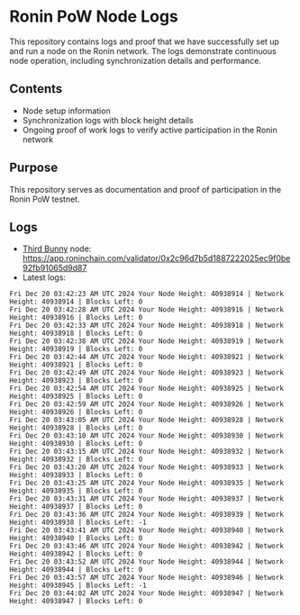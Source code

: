 # Ronin PoW Node Logs

This repository contains logs and proof that we have successfully set up and run a node on the Ronin network. The logs demonstrate continuous node operation, including synchronization details and performance.

## Contents

- Node setup information
- Synchronization logs with block height details
- Ongoing proof of work logs to verify active participation in the Ronin network

## Purpose

This repository serves as documentation and proof of participation in the Ronin PoW testnet.

## Logs

- [Third Bunny](https://thirdbunny.xyz/) node: https://app.roninchain.com/validator/0x2c96d7b5d1887222025ec9f0be92fb91065d9d87
- Latest logs:
```
Fri Dec 20 03:42:23 AM UTC 2024 Your Node Height: 40938914 | Network Height: 40938914 | Blocks Left: 0
Fri Dec 20 03:42:28 AM UTC 2024 Your Node Height: 40938916 | Network Height: 40938916 | Blocks Left: 0
Fri Dec 20 03:42:33 AM UTC 2024 Your Node Height: 40938918 | Network Height: 40938918 | Blocks Left: 0
Fri Dec 20 03:42:38 AM UTC 2024 Your Node Height: 40938919 | Network Height: 40938919 | Blocks Left: 0
Fri Dec 20 03:42:44 AM UTC 2024 Your Node Height: 40938921 | Network Height: 40938921 | Blocks Left: 0
Fri Dec 20 03:42:49 AM UTC 2024 Your Node Height: 40938923 | Network Height: 40938923 | Blocks Left: 0
Fri Dec 20 03:42:54 AM UTC 2024 Your Node Height: 40938925 | Network Height: 40938925 | Blocks Left: 0
Fri Dec 20 03:42:59 AM UTC 2024 Your Node Height: 40938926 | Network Height: 40938926 | Blocks Left: 0
Fri Dec 20 03:43:05 AM UTC 2024 Your Node Height: 40938928 | Network Height: 40938928 | Blocks Left: 0
Fri Dec 20 03:43:10 AM UTC 2024 Your Node Height: 40938930 | Network Height: 40938930 | Blocks Left: 0
Fri Dec 20 03:43:15 AM UTC 2024 Your Node Height: 40938932 | Network Height: 40938932 | Blocks Left: 0
Fri Dec 20 03:43:20 AM UTC 2024 Your Node Height: 40938933 | Network Height: 40938933 | Blocks Left: 0
Fri Dec 20 03:43:25 AM UTC 2024 Your Node Height: 40938935 | Network Height: 40938935 | Blocks Left: 0
Fri Dec 20 03:43:31 AM UTC 2024 Your Node Height: 40938937 | Network Height: 40938937 | Blocks Left: 0
Fri Dec 20 03:43:36 AM UTC 2024 Your Node Height: 40938939 | Network Height: 40938938 | Blocks Left: -1
Fri Dec 20 03:43:41 AM UTC 2024 Your Node Height: 40938940 | Network Height: 40938940 | Blocks Left: 0
Fri Dec 20 03:43:46 AM UTC 2024 Your Node Height: 40938942 | Network Height: 40938942 | Blocks Left: 0
Fri Dec 20 03:43:52 AM UTC 2024 Your Node Height: 40938944 | Network Height: 40938944 | Blocks Left: 0
Fri Dec 20 03:43:57 AM UTC 2024 Your Node Height: 40938946 | Network Height: 40938945 | Blocks Left: -1
Fri Dec 20 03:44:02 AM UTC 2024 Your Node Height: 40938947 | Network Height: 40938947 | Blocks Left: 0
```
